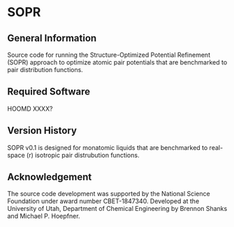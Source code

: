 # SOPR
 
## General Information
Source code for running the Structure-Optimized Potential Refinement (SOPR) approach to optimize atomic pair potentials that are benchmarked to pair distribution functions. 

## Required Software
HOOMD XXXX? 

## Version History
SOPR v0.1 is designed for monatomic liquids that are benchmarked to real-space (r) isotropic pair distrubution functions. 

## Acknowledgement
The source code development was supported by the National Science Foundation under award number CBET-1847340. Developed at the University of Utah, Department of Chemical Engineering by Brennon Shanks and Michael P. Hoepfner.  
